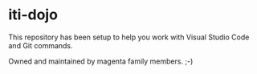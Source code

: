 # iti-dojo

This repository has been setup to help you work with Visual Studio Code and Git commands.

Owned and maintained by magenta family members. ;-)
